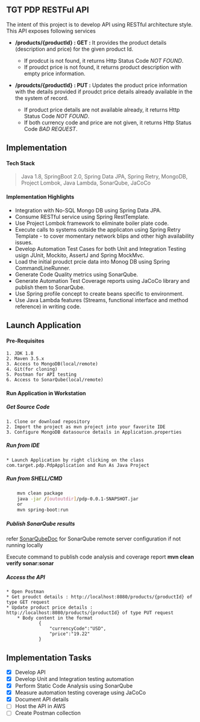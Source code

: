 ## TGT PDP RESTFul API
The intent of this project is to develop API using RESTful architecture style. This API exposes following services

* __/products/{productId} : GET :__  It provides the product details (description and price) for the given product Id.
    * If prodcut is not found, it returns Http Status Code _NOT FOUND_. 
    * If proudct price is not found, it returns product description with empty price information.


* __/proudcts/{productId} : PUT :__ Updates the product price information with the details provided if proudct price details already available in the the system of record.
    * If product price details are not available already, it returns Http Status Code _NOT FOUND_. 
    * If both currency code and price are not given, it returns Http Status Code _BAD REQUEST_.

## Implementation
#### Tech Stack
> Java 1.8, SpringBoot 2.0, Spring Data JPA, Spring Retry, MongoDB, Project Lombok, Java Lambda, SonarQube, JaCoCo

#### Implementation Highlights
  * Integration with No-SQL Mongo DB using Spring Data JPA.
  * Consume RESTful service using Spring RestTemplate.
  * Use Project Lombok framework to eliminate boiler plate code.
  * Execute calls to systems outside the applicaton using Spring Retry  Template - to cover momentary network blips and other high availability issues.
  * Develop Automation Test Cases for both Unit and Integration Testing usign JUnit, Mockito, AssertJ and Spring MockMvc.
  * Load the initial proudct prcie data into Monog DB using Spring CommandLineRunner.
  * Generate Code Quality metrics using SonarQube.
  * Generate Automation Test Coverage reports using JaCoCo library and publish them to SonarQube.
  * Use Spring profile concept to create beans specific to environment.
  * Use Java Lambda features (Streams, functional interface and method reference) in writing code. 

## Launch Application
#### Pre-Requisites
    1. JDK 1.8
    2. Maven 3.5.x
    3. Access to MongoDB(local/remote)
    4. Git(for cloning)
    5. Postman for API testing
    6. Access to SonarQube(local/remote)
#### Run Application in Workstation
##### Get Source Code
    1. Clone or download repository
    2. Import the project as mvn project into your favorite IDE
    3. Configure MongoDB datasource details in Application.properties
##### Run from IDE
    * Launch Application by right clicking on the class com.target.pdp.PdpApplication and Run As Java Project
##### Run from SHELL/CMD
```bash
    mvn clean package
    java -jar /[outoutdir]/pdp-0.0.1-SNAPSHOT.jar
    or 
    mvn spring-boot:run
```
##### Publish SonarQube results

refer [SonarQubeDoc](https://docs.sonarqube.org/display/SCAN/Analyzing+with+SonarQube+Scanner+for+Maven) for SonarQube remote server configuration if not running locally

Execute command to publish code analysis and coverage report __mvn clean verify sonar:sonar__

##### Access the API
    * Open Postman
    * Get proudct details : http://localhost:8080/products/{productId} of type GET request
    * Update product price details : http://localhost:8080/products/{productId} of type PUT request
        * Body content in the format 
                {
                    "currencyCode":"USD",
                    "price":"19.22"
                }

## Implementation Tasks
* [x] Develop API
* [x] Develop Unit and Integration testing automation
* [X] Perform Static Code Analysis using SonarQube
* [X] Measure automation testing coverage using JaCoCo
* [X] Document API details
* [ ] Host the API in AWS
* [ ] Create Postman collection
